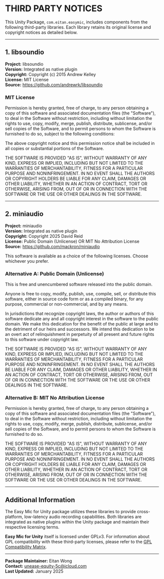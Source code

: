 # THIRD PARTY NOTICES

This Unity Package, `com.eitan.easymic`, includes components from the following third-party libraries. Each library retains its original license and copyright notices as detailed below.

---

## 1. libsoundio

**Project:** libsoundio  
**Version:** Integrated as native plugin  
**Copyright:** Copyright (c) 2015 Andrew Kelley  
**License:** MIT License  
**Source:** https://github.com/andrewrk/libsoundio  

### MIT License

Permission is hereby granted, free of charge, to any person obtaining a copy of this software and associated documentation files (the "Software"), to deal in the Software without restriction, including without limitation the rights to use, copy, modify, merge, publish, distribute, sublicense, and/or sell copies of the Software, and to permit persons to whom the Software is furnished to do so, subject to the following conditions:

The above copyright notice and this permission notice shall be included in all copies or substantial portions of the Software.

THE SOFTWARE IS PROVIDED "AS IS", WITHOUT WARRANTY OF ANY KIND, EXPRESS OR IMPLIED, INCLUDING BUT NOT LIMITED TO THE WARRANTIES OF MERCHANTABILITY, FITNESS FOR A PARTICULAR PURPOSE AND NONINFRINGEMENT. IN NO EVENT SHALL THE AUTHORS OR COPYRIGHT HOLDERS BE LIABLE FOR ANY CLAIM, DAMAGES OR OTHER LIABILITY, WHETHER IN AN ACTION OF CONTRACT, TORT OR OTHERWISE, ARISING FROM, OUT OF OR IN CONNECTION WITH THE SOFTWARE OR THE USE OR OTHER DEALINGS IN THE SOFTWARE.

---

## 2. miniaudio

**Project:** miniaudio  
**Version:** Integrated as native plugin  
**Copyright:** Copyright 2025 David Reid  
**License:** Public Domain (Unlicense) OR MIT No Attribution License  
**Source:** https://github.com/mackron/miniaudio  

This software is available as a choice of the following licenses. Choose whichever you prefer.

### Alternative A: Public Domain (Unlicense)

This is free and unencumbered software released into the public domain.

Anyone is free to copy, modify, publish, use, compile, sell, or distribute this software, either in source code form or as a compiled binary, for any purpose, commercial or non-commercial, and by any means.

In jurisdictions that recognize copyright laws, the author or authors of this software dedicate any and all copyright interest in the software to the public domain. We make this dedication for the benefit of the public at large and to the detriment of our heirs and successors. We intend this dedication to be an overt act of relinquishment in perpetuity of all present and future rights to this software under copyright law.

THE SOFTWARE IS PROVIDED "AS IS", WITHOUT WARRANTY OF ANY KIND, EXPRESS OR IMPLIED, INCLUDING BUT NOT LIMITED TO THE WARRANTIES OF MERCHANTABILITY, FITNESS FOR A PARTICULAR PURPOSE AND NONINFRINGEMENT. IN NO EVENT SHALL THE AUTHORS BE LIABLE FOR ANY CLAIM, DAMAGES OR OTHER LIABILITY, WHETHER IN AN ACTION OF CONTRACT, TORT OR OTHERWISE, ARISING FROM, OUT OF OR IN CONNECTION WITH THE SOFTWARE OR THE USE OR OTHER DEALINGS IN THE SOFTWARE.

### Alternative B: MIT No Attribution License

Permission is hereby granted, free of charge, to any person obtaining a copy of this software and associated documentation files (the "Software"), to deal in the Software without restriction, including without limitation the rights to use, copy, modify, merge, publish, distribute, sublicense, and/or sell copies of the Software, and to permit persons to whom the Software is furnished to do so.

THE SOFTWARE IS PROVIDED "AS IS", WITHOUT WARRANTY OF ANY KIND, EXPRESS OR IMPLIED, INCLUDING BUT NOT LIMITED TO THE WARRANTIES OF MERCHANTABILITY, FITNESS FOR A PARTICULAR PURPOSE AND NONINFRINGEMENT. IN NO EVENT SHALL THE AUTHORS OR COPYRIGHT HOLDERS BE LIABLE FOR ANY CLAIM, DAMAGES OR OTHER LIABILITY, WHETHER IN AN ACTION OF CONTRACT, TORT OR OTHERWISE, ARISING FROM, OUT OF OR IN CONNECTION WITH THE SOFTWARE OR THE USE OR OTHER DEALINGS IN THE SOFTWARE.

---

## Additional Information

The Easy Mic for Unity package utilizes these libraries to provide cross-platform, low-latency audio recording capabilities. Both libraries are integrated as native plugins within the Unity package and maintain their respective licensing terms.

**Easy Mic for Unity** itself is licensed under GPLv3. For information about GPL compatibility with these third-party licenses, please refer to the [GPL Compatibility Matrix](https://www.gnu.org/licenses/license-list.html).

---

**Package Maintainer:** Eitan Wong  
**Contact:** unease-equity-5c@icloud.com  
**Last Updated:** January 2025